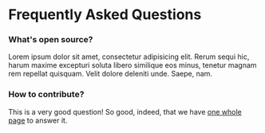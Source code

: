 # Frequently Asked Questions

### What's open source?

Lorem ipsum dolor sit amet, consectetur adipisicing elit. Rerum sequi hic, harum maxime excepturi soluta libero similique eos minus, tenetur magnam rem repellat quisquam. Velit dolore deleniti unde. Saepe, nam.

### How to contribute?

This is a very good question! So good, indeed, that we have <a href="/how_to">one whole page</a> to answer it.